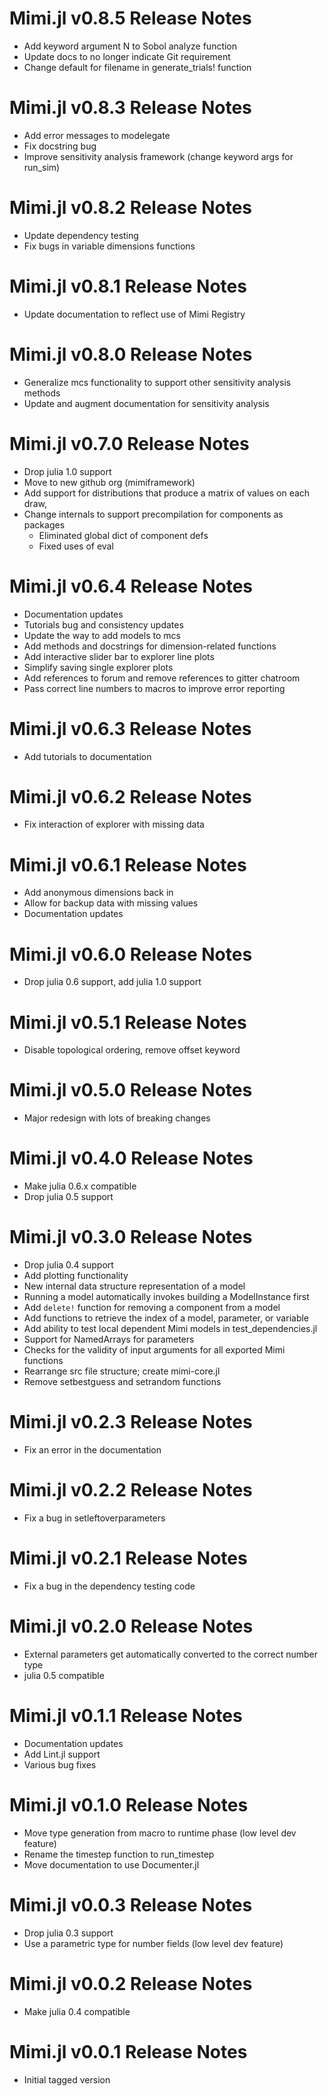 # Mimi.jl v0.8.5 Release Notes
* Add keyword argument N to Sobol analyze function
* Update docs to no longer indicate Git requirement
* Change default for filename in generate_trials! function

# Mimi.jl v0.8.3 Release Notes
* Add error messages to modelegate
* Fix docstring bug
* Improve sensitivity analysis framework (change keyword args for run_sim)

# Mimi.jl v0.8.2 Release Notes
* Update dependency testing
* Fix bugs in variable dimensions functions

# Mimi.jl v0.8.1 Release Notes
* Update documentation to reflect use of Mimi Registry

# Mimi.jl v0.8.0 Release Notes
* Generalize mcs functionality to support other sensitivity analysis methods
* Update and augment documentation for sensitivity analysis

# Mimi.jl v0.7.0 Release Notes
* Drop julia 1.0 support
* Move to new github org (mimiframework)
* Add support for distributions that produce a matrix of values on each draw,
* Change internals to support precompilation for components as packages
    - Eliminated global dict of component defs
    - Fixed uses of eval

# Mimi.jl v0.6.4 Release Notes
* Documentation updates
* Tutorials bug and consistency updates
* Update the way to add models to mcs
* Add methods and docstrings for dimension-related functions
* Add interactive slider bar to explorer line plots
* Simplify saving single explorer plots
* Add references to forum and remove references to gitter chatroom
* Pass correct line numbers to macros to improve error reporting

# Mimi.jl v0.6.3 Release Notes
* Add tutorials to documentation

# Mimi.jl v0.6.2 Release Notes
* Fix interaction of explorer with missing data

# Mimi.jl v0.6.1 Release Notes
* Add anonymous dimensions back in
* Allow for backup data with missing values
* Documentation updates

# Mimi.jl v0.6.0 Release Notes
* Drop julia 0.6 support, add julia 1.0 support

# Mimi.jl v0.5.1 Release Notes
* Disable topological ordering, remove offset keyword

# Mimi.jl v0.5.0 Release Notes
* Major redesign with lots of breaking changes

# Mimi.jl v0.4.0 Release Notes
* Make julia 0.6.x compatible
* Drop julia 0.5 support

# Mimi.jl v0.3.0 Release Notes
* Drop julia 0.4 support
* Add plotting functionality
* New internal data structure representation of a model
* Running a model automatically invokes building a ModelInstance first
* Add `delete!` function for removing a component from a model
* Add functions to retrieve the index of a model, parameter, or variable
* Add ability to test local dependent Mimi models in test_dependencies.jl
* Support for NamedArrays for parameters
* Checks for the validity of input arguments for all exported Mimi functions
* Rearrange src file structure; create mimi-core.jl
* Remove setbestguess and setrandom functions

# Mimi.jl v0.2.3 Release Notes
* Fix an error in the documentation

# Mimi.jl v0.2.2 Release Notes
* Fix a bug in setleftoverparameters

# Mimi.jl v0.2.1 Release Notes
* Fix a bug in the dependency testing code

# Mimi.jl v0.2.0 Release Notes
* External parameters get automatically converted to the correct number type
* julia 0.5 compatible

# Mimi.jl v0.1.1 Release Notes
* Documentation updates
* Add Lint.jl support
* Various bug fixes

# Mimi.jl v0.1.0 Release Notes
* Move type generation from macro to runtime phase (low level dev feature)
* Rename the timestep function to run_timestep
* Move documentation to use Documenter.jl

# Mimi.jl v0.0.3 Release Notes
* Drop julia 0.3 support
* Use a parametric type for number fields (low level dev feature)

# Mimi.jl v0.0.2 Release Notes
* Make julia 0.4 compatible

# Mimi.jl v0.0.1 Release Notes
* Initial tagged version
